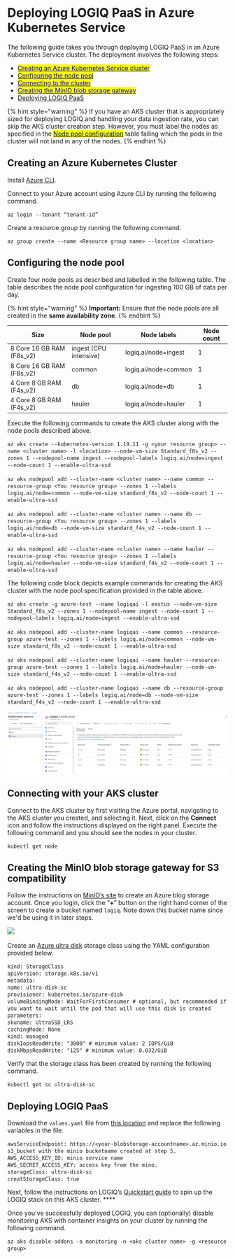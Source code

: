 # Deploying LOGIQ PaaS in Azure Kubernetes Service

The following guide takes you through deploying LOGIQ PaaS in an Azure Kubernetes Service cluster. The deployment involves the following steps:

* [<mark style="color:blue;">Creating an Azure Kubernetes Service cluster</mark>](./#creating-an-azure-kubernetes-cluster)<mark style="color:blue;"></mark>
* [<mark style="color:blue;">Configuring the node pool</mark>](./#configuring-the-node-pool)<mark style="color:blue;"></mark>
* <mark style="color:blue;"></mark>[<mark style="color:blue;">Connecting to the cluster</mark>](./#connecting-with-your-aks-cluster)<mark style="color:blue;"></mark>
* <mark style="color:blue;"></mark>[<mark style="color:blue;">Creating the MinIO blob storage gateway</mark>](./#creating-the-minio-blob-storage-gateway-for-s3-compatibility)<mark style="color:blue;"></mark>
* [Deploying LOGIQ PaaS](./#deploying-logiq-paas)

{% hint style="warning" %}
If you have an AKS cluster that is appropriately sized for deploying LOGIQ and handling your data ingestion rate, you can skip the AKS cluster creation step. However, you must label the nodes as specified in the [<mark style="color:blue;">Node pool configuration</mark>](./#node-pool-configuration) table failing which the pods in the cluster will not land in any of the nodes.&#x20;
{% endhint %}

## Creating an Azure Kubernetes Cluster

Install [Azure CLI](https://docs.microsoft.com/en-us/cli/azure/).

Connect to your Azure account using Azure CLI by running the following command.

```
az login --tenant “tenant-id”
```

Create a resource group by running the following command.

```
az group create --name <Resource group name> --location <location>
```

## Configuring the node pool

Create four node pools as described and labelled in the following table. The table describes the node pool configuration for ingesting 100 GB of data per day.

{% hint style="warning" %}
**Important:** Ensure that the node pools are all created in the **same availability zone**.
{% endhint %}

| **Size**                   | **Node pool**          | **Node labels**      | **Node count** |
| -------------------------- | ---------------------- | -------------------- | -------------- |
| 8 Core 16 GB RAM (F8s\_v2) | ingest (CPU intensive) | logiq.ai/node=ingest | 1              |
| 8 Core 16 GB RAM (F8s\_v2) | common                 | logiq.ai/node=common | 1              |
| 4 Core 8 GB RAM (F4s\_v2)  | db                     | logiq.ai/node=db     | 1              |
| 4 Core 8 GB RAM (F4s\_v2)  | hauler                 | logiq.ai/node=hauler | 1              |

Execute the following commands to create the AKS cluster along with the node pools described above.

```
az aks create --kubernetes-version 1.19.11 -g <your resource group> --name <cluster name> -l <location> --node-vm-size Standard_f8s_v2 --zones 1 --nodepool-name ingest --nodepool-labels logiq.ai/node=ingest --node-count 1 --enable-ultra-ssd

az aks nodepool add --cluster-name <cluster name> --name common --resource-group <You resource group> --zones 1 --labels logiq.ai/node=common --node-vm-size standard_f8s_v2 --node-count 1 --enable-ultra-ssd

az aks nodepool add --cluster-name <cluster name> --name db --resource-group <You resource group> --zones 1 --labels logiq.ai/node=db --node-vm-size standard_f4s_v2 --node-count 1 --enable-ultra-ssd

az aks nodepool add --cluster-name <cluster name> --name hauler --resource-group <You resource group> --zones 1 --labels logiq.ai/node=hauler --node-vm-size standard_f4s_v2 --node-count 1 --enable-ultra-ssd
```

The following code block depicts example commands for creating the AKS cluster with the node pool specification provided in the table above.

```
az aks create -g azure-test --name logiqai -l eastus --node-vm-size Standard_f8s_v2 --zones 1 --nodepool-name ingest --node-count 1 --nodepool-labels logiq.ai/node=ingest --enable-ultra-ssd

az aks nodepool add --cluster-name logiqai --name common --resource-group azure-test --zones 1 --labels logiq.ai/node=common --node-vm-size standard_f8s_v2 --node-count 1 --enable-ultra-ssd

az aks nodepool add --cluster-name logiqai --name hauler --resource-group azure-test --zones 1 --labels logiq.ai/node=hauler --node-vm-size standard_f4s_v2 --node-count 1 --enable-ultra-ssd

az aks nodepool add --cluster-name logiqai --name db --resource-group azure-test --zones 1 --labels logiq.ai/node=db --node-vm-size standard_f4s_v2 --node-count 1 --enable-ultra-ssd
```



![](<../../../.gitbook/assets/image (130).png>)

## Connecting with your AKS cluster

Connect to the AKS cluster by first visiting the Azure portal, navigating to the AKS cluster you created, and selecting it. Next, click on the **Connect** icon and follow the instructions displayed on the right panel. Execute the following command and you should see the nodes in your cluster.

```
kubectl get node
```

## Creating the MinIO blob storage gateway for S3 compatibility

Follow the instructions on [MinIO’s site](https://az.minio.io/index.html#deploy-minio-6) to create an Azure blog storage account. Once you login, click the “**+**” button on the right hand corner of the screen to create a bucket named `logiq`. Note down this bucket name since we'd be using it in later steps.&#x20;

![](https://lh5.googleusercontent.com/TOZYU86wNeRjxOZ9QmDu9jZHSleUQoZTqtRYFgQldthGDhmdNTOzMwyRlj6OUXB9KYPDeNNNe-007GbbedzFrc7-FlZK5X5zfGYQXhOdVAB5lDaMiMPo9VMt7XpeUzt16UXWrNrM)

Create an [Azure ultra disk](https://azure.microsoft.com/en-us/services/storage/blobs/) storage class using the YAML configuration provided below.&#x20;

```
kind: StorageClass
apiVersion: storage.k8s.io/v1
metadata:
name: ultra-disk-sc
provisioner: kubernetes.io/azure-disk
volumeBindingMode: WaitForFirstConsumer # optional, but recommended if you want to wait until the pod that will use this disk is created
parameters:
skuname: UltraSSD_LRS
cachingMode: None
kind: managed
diskIopsReadWrite: "3000" # minimum value: 2 IOPS/GiB
diskMbpsReadWrite: "125" # minimum value: 0.032/GiB
```

Verify that the storage class has been created by running the following command.&#x20;

```
kubectl get sc ultra-disk-sc
```

## Deploying LOGIQ PaaS

Download the `values.yaml` file from [this location](https://logiq-scripts.s3.ap-south-1.amazonaws.com/values.yaml) and replace the following variables in the file.

```
awsServiceEndpoint: https://<your-blobstorage-accountname>.az.minio.io
s3_bucket with the minio bucketname created at step 5.
AWS_ACCESS_KEY_ID: minio service name
AWS_SECRET_ACCESS_KEY: access key from the mino.
storageClass: ultra-disk-sc
creatStorageClass: true
```

Next, follow the instructions on LOGIQ’s [Quickstart guide](https://docs.logiq.ai/deploying-logiq/k8s-quickstart-guide) to spin up the LOGIQ stack on this AKS cluster.  **** &#x20;

Once you've successfully deployed LOGIQ, you can (optionally) disable monitoring AKS with container insights on your cluster by running the following command.&#x20;

```
az aks disable-addons -a monitoring -n <aks cluster name> -g <resource group>
```

